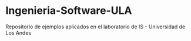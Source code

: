 # Ingenieria-Software-ULA
Repositorio de ejemplos aplicados en el laboratorio de IS - Universidad de Los Andes
